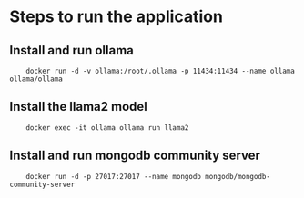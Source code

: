 # Steps to run the application

## Install and run ollama

        docker run -d -v ollama:/root/.ollama -p 11434:11434 --name ollama ollama/ollama

## Install the llama2 model

        docker exec -it ollama ollama run llama2

## Install and run mongodb community server

        docker run -d -p 27017:27017 --name mongodb mongodb/mongodb-community-server
